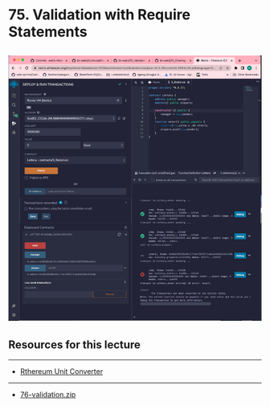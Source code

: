 #   75. Validation with Require Statements

![75. Validation with Require Statements](../imgs/75_Validation-with-Require-Statements.png)
---

##  Resources for this lecture

---

-   [Rthereum Unit Converter](https://etherscan.io/unitconverter)

---

-   [76-validation.zip](https://github.com/web3-nfts/bt-web3/raw/main/Curricula/Ethereum-and-Solidity_The_Complete_Developers_Guide/resources/76-validation.zip)